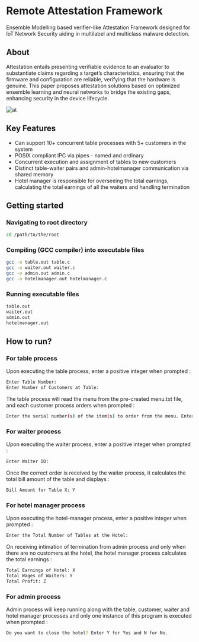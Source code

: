 # Remote Attestation Framework
Ensemble Modelling based verifier-like Attestation Framework designed for IoT Network Security aiding in multilabel and multiclass malware detection.

## About
Attestation entails presenting verifiable evidence to an evaluator to substantiate claims regarding a target’s characteristics, ensuring that the firmware and configuration are reliable, verifying that the hardware is genuine. This paper proposes attestation solutions based on optimized ensemble learning and neural networks to bridge the existing gaps, enhancing security in the device lifecycle.

![at](https://github.com/user-attachments/assets/ad87bf6d-131e-4754-82e0-b9c8649f1222)

## Key Features
<ul>
  <li> Can support 10+ concurrent table processes with 5+ customers in the system </li>
  <li> POSIX compliant IPC via pipes - named and ordinary </li>
  <li> Concurrent execution and assignment of tables to new customers </li>
  <li> Distinct table-waiter pairs and admin-hotelmanager communication via shared memory </li>
  <li> Hotel manager is responsible for overseeing the total earnings, calculating the total earnings of all the waiters and handling termination </li>
</ul>

## Getting started

### Navigating to root directory
```sh
cd /path/to/the/root
```

### Compiling (GCC compiler) into executable files
```sh
gcc -o table.out table.c
gcc -o waiter.out waiter.c
gcc -o admin.out admin.c
gcc -o hotelmanager.out hotelmanager.c
```

### Running executable files
```sh
table.out
waiter.out
admin.out
hotelmanager.out
```
## How to run?

### For table process
Upon executing the table process, enter a positive integer when prompted :
```sh
Enter Table Number:
Enter Number of Customers at Table:
```

The table process will read the menu from the pre-created menu.txt file, and each customer process orders when prompted :
```sh
Enter the serial number(s) of the item(s) to order from the menu. Enter -1 when done:
```
### For waiter process
Upon executing the waiter process, enter a positive integer when prompted :
```sh
Enter Waiter ID:
```

Once the correct order is received by the waiter process, it calculates the total bill amount of the table and displays :
```sh
Bill Amount for Table X: Y
```
### For hotel manager process
Upon executing the hotel-manager process, enter a positive integer when prompted :
```sh
Enter the Total Number of Tables at the Hotel:
```

On receiving intimation of termination from admin process and only when there are no customers at the hotel, the hotel manager process calculates the total earnings :
```sh
Total Earnings of Hotel: X
Total Wages of Waiters: Y
Total Profit: Z
```
### For admin process
Admin process will keep running along with the table, customer, waiter and hotel manager processes and only one instance of this program is executed when prompted :
```sh
Do you want to close the hotel? Enter Y for Yes and N for No.
```
